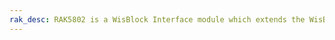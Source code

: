 ```yaml
---
rak_desc: RAK5802 is a WisBlock Interface module which extends the WisBlock system with an industry standard RS485 to serial converter. It supports one RS485 port and voltage supply for connected sensors.
---
```


<rk-redirect to="/Product-Categories/WisBlock/RAK5802/Overview/" />